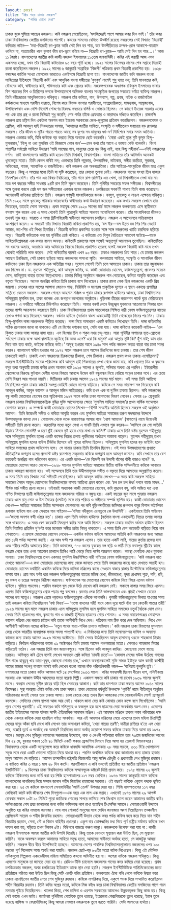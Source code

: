 ```yaml
---
layout: post
title: "প্রিয় শহর ঢাকায় নজরুল"
category: "পাখির চোখে দেখা"
---
```

ঢাকার বুকে ঘুমিয়ে আছেন নজরুল। কবি নজরুল গেয়েছিলেন, ‘মসজিদেরই পাশে আমার কবর দিও ভাই।’ তাঁর কবর ঢাকা বিশ্ববিদ্যালয় কেন্দ্রীয় মসজিদের পাশেই। কবরের সামনের বেদিতে উত্কীর্ণ রয়েছে নজরুলের সেই বিখ্যাত ‘বিদ্রোহী’ কবিতার লাইন—
‘মহা-বিদ্রোহী রণ-ক্লান্ত
আমি সেই দিন হব শান্ত,
যবে উত্পীড়িতের ক্রন্দন-রোল আকাশে-বাতাসে ধ্বনিবে না,
অত্যাচারীর খড়্গ কৃপাণ ভীম রণ-ভূমে রণিবে না—
বিদ্রোহী রণ-ক্লান্ত—
আমি সেই দিন হব শান্ত...।’
আজ ১১ জ্যৈষ্ঠ। বাংলাদেশের জাতীয় কবি কাজী নজরুল ইসলামের ১১৩তম জন্মবার্ষিকী। কবির এই জয়ন্তী আজ এমন একসময় হচ্ছে, যখন তাঁর বিদ্রোহী কবিতারও ৯০ বছর পূর্তি হচ্ছে। ১৯২১ সালের ডিসেম্বর মাসের শেষ সপ্তাহে বিদ্রোহী রচনা করেছিলেন নজরুল। ১৯২২ সালের ৬ জানুয়ারি সাপ্তাহিক ‘বিজলী’ পত্রিকায় প্রথম বিদ্রোহী প্রকাশিত হয়। ১৩২৮ বঙ্গাব্দের কার্তিক সংখ্যা মোসলেম ভারতেও একইসঙ্গে বিদ্রোহী ছাপা হয়।
বাংলাদেশের জাতীয় কবি নজরুল বাংলা সাহিত্যের ইতিহাসে ‘বিদ্রোহী কবি’ এবং আধুনিক বাংলা সঙ্গীতের ‘বুলবুল’ নামেই শুধু খ্যাত নন; তিনি মানবতার কবি, যৌবনের কবি, স্বাধীনতার কবি, শক্তিমত্তার কবি এবং প্রেমের কবি। নজরুলগবেষক অধ্যাপক রফিকুল ইসলামের ভাষায় বিশ শতকের বিশ ও তিরিশের দশকে উপমহাদেশে অবিভক্ত বাংলার সাংস্কৃতিক জগতের সবচেয়ে বর্ণাঢ্য ব্যক্তিত্ব নজরুল। তিনি রবীন্দ্রোত্তর আধুনিকতারও পথিকৃত্। নজরুল তাঁর কবিতা, গান, উপন্যাস, গল্প, প্রবন্ধ, নাটক ও রাজনৈতিক কর্মকাণ্ডের মাধ্যমে পরাধীন ভারতে, বিশেষ করে বিভক্ত বাংলার পরাধীনতা, সাম্প্রদায়িকতা, সামন্তবাদ, সাম্রাজ্যবাদ, উপনিবেশবাদ এবং দেশি-বিদেশি শোষণের বিরুদ্ধে সবচেয়ে বলিষ্ঠ ও সোচ্চার ছিলেন। সে কারণে ইংরেজ সরকার একের পর এক তার গ্রন্থ ও রচনা নিষিদ্ধই শুধু করেনি; শেষ পর্যন্ত তাঁকে গ্রেফতার ও কারাদণ্ডে দণ্ডিতও করেছিল। রাজবন্দি নজরুল প্রায় চল্লিশ দিন একটানা অনশন করে ইংরেজ সরকারের জেল-জুলুমের প্রতিবাদ করেছিলেন।
নজরুলগবেষক ও প্রেমিক, কবি আবদুল হাই শিকদারের ভাষায়, ‘আমাদের জাতীয় সাহিত্য, সংস্কৃতি ও সঙ্গীতেরও সবচেয়ে বড় রূপকার নজরুল। তাঁর জীবন ও সৃষ্টির পরতে পরতে আছে সব যুগের সব মানুষের ধর্ম-বর্ণ নির্বিশেষে সবার সমান আতিথ্য। নজরুল একমাত্র কবি, যিনি কাউকে বড় করতে গিয়ে অন্যকে ছোট করেননি। ‘মোরা একই বৃন্তে দুটি কুসুম হিন্দু-মুসলমান,’ ‘হিন্দু না ওরা মুসলিম ওই জিজ্ঞাসে কোন জন’—এমন কথা তাঁর আগে এ ভাষায় কেউ বলেননি। বিংশ শতাব্দীর সর্বশ্রেষ্ঠ সাহিত্য উচ্চারণ ‘গাহি সাম্যের গান, মানুষের চেয়ে বড় কিছু নাই, নহে কিছু মহীয়ান’—এটাই নজরুলের দর্শন। তাই বাংলাদেশের জাতীয় কবি হয়েও তিনি বিশ্বকবি, বিশ্বনাগরিক। বাংলা সাহিত্যে তাঁর আবির্ভাব অনেকটা ধূমকেতুর মতো। তিনি কেবল কবিই নন; একাধারে তিনি গল্পকার, ঔপন্যাসিক, নাট্যকার, সঙ্গীত রচয়িতা, সুরকার, অভিনেতা, গায়ক, সাংবাদিক ও রাজনীতিক।
কবি নজরুল এক অনন্যপ্রতিভা। তাঁর সাহিত্য-সাংস্কৃতিক জীবন মাত্র একুশ বছরের। কিন্তু এ সময়ের মধ্যে তিনি যা সৃষ্টি করেছেন, তার কোনো তুলনা নেই। নজরুলের গানের সংখ্যা তিন হাজার তিনশ’রও বেশি। তাঁর গান এত বিষয়-বৈচিত্র্যের, তাঁর গানে রাগ-রাগিণীর এত খেলা, তা বিশ্বসঙ্গীতেও দেখা যায় না। মাত্র দশ বছরের সঙ্গীত সাধনায় ২৪টি রাগ তিনি সৃজন করেছেন। তিনি পৃথিবীর সবচেয়ে সফল সঙ্গীতজ্ঞ। বিশ্বসঙ্গীতের সঙ্গে তুলনা করলে শ্রেষ্ঠ দশ জন সঙ্গীতজ্ঞের একজন হবেন নজরুল। চলচ্চিত্রের সবক’টি শাখায় তিনি কাজ করেছেন। অপেরাধর্মী নাটকের প্রতিষ্ঠাতা তিনি। নজরুল গণমুখী সাংবাদিকতার জনক। নবযুগ, ধূমকেতু ও লাঙল এক্ষেত্রে পথিকৃত্।
তিনি ১৯২২ সালে ধূমকেতু পত্রিকায় ভারতবর্ষের স্বাধীনতার কথা উচ্চারণ করেছেন। এক কথায় নজরুল যেখানে হাত দিয়েছেন, তাতেই সোনা ফলেছে।
প্রথম মহাযুদ্ধ শেষে ১৯২০ সালের মার্চ মাসে নজরুল কলকাতায় এসে স্থায়ীভাবে বসবাস শুরু করেন এবং এ সময় থেকেই তিনি পুরোপুরি সাহিত্য সাধনায় মনোনিবেশ করেন। তাঁর সাংবাদিকতা জীবনও তখনই শুরু হয়। ভারতে এ সময় ব্রিটিশবিরোধী স্বাধীনতা আন্দোলন চলছিল। নজরুল এ আন্দোলনে সক্রিয়ভাবে অংশগ্রহণ করেন। এ সময়েই তাঁর বিখ্যাত বিদ্রোহী কবিতা প্রকাশিত হয়,
‘বল বীর—বল উন্নত মম শির
শির নেহারি আমার, নত-শির ওই শিখর হিমাদ্রির।’
বিদ্রোহী কবিতা প্রকাশিত হওয়ার সঙ্গে সঙ্গে নজরুলের খ্যাতি চারদিকে ছড়িয়ে পড়ে। বিদ্রোহী কবিতাকে বলা হয় পৃথিবীর শ্রেষ্ঠ কবিতা। এ কবিতায় এত বিপুল বৈচিত্র্যের সমাবেশ ঘটেছে—যাকে সাহিত্যবিশ্লেষকরা এক কথায় বলেন অনন্য। কবিতাটি প্রকাশের সঙ্গে সঙ্গেই অভূতপূর্ব আলোড়ন তুলেছিল। কবিতাটিতে সব ধরনের অন্যায়, অত্যাচার আর অবিচারের বিরুদ্ধে বিদ্রোহ প্রকাশিত হয়েছে বলেই নজরুল বিদ্রোহী কবি নামে তখন থেকেই পরিচিতি লাভ করেন। সেই কবিতাটির বয়সই এখন ৯০ বছর।
ঢাকাও নজরুলের প্রিয় শহর : যে ঢাকায় নজরুল আছেন চিরনিদ্রায়, সেই ঢাকায় ছড়িয়ে আছে নজরুলের অসংখ্য স্মৃতি। কলকাতায় সাহিত্য, সংস্কৃতি ও সাংবাদিক জীবন কাটালেও ঢাকা ছিল নজরুলের এক অতিপ্রিয় শহর। সুযোগ পেলেই তিনি চলে আসতেন ঢাকায়। ঢাকায় তার বন্ধুবান্ধবও কম ছিলেন না। ড. মুহম্মদ শহীদুল্লাহ্, কবি আবদুল কাদির, ড. কাজী মোতাহার হোসেন, ফজিলাতুন্নেসা, প্রফেসর সত্যেন বোস, হাবিবুল্লাহ বাহার তাদের উল্লেখযোগ্য। ঢাকার বিভিন্ন অনুষ্ঠানে নজরুল গান গেয়েছেন, কবিতা আবৃত্তি করেছেন এবং বক্তৃতা দিয়েছেন। অনেক জনপ্রিয় কবিতা তিনি ঢাকায় বসে লিখেছেন। ঢাকার রমনা লেক ছিল নজরুলের একটি প্রিয় জায়গা। লেকের ধারে সাপের আস্তানা জেনেও শান্ত, নিরিবিলি ও মনোরম প্রাকৃতিক দৃশ্যের এ স্থানে একান্তে প্রশান্তির সান্নিধ্যে যেতেন নজরুল। নজরুল গেছেন আহসান মঞ্জিল ও পুরান ঢাকার রূপলাল হাউসের আসরে, ঢাকা বিশ্ববিদ্যালয় সলিমুল্লাহ মুসলিম হল, ঢাকা কলেজ এবং জগন্নাথ কলেজের অনুষ্ঠানে। বুড়িগঙ্গা তীরের করনেশন পার্কে ঘুরে বেরিয়েছেন নজরুল। এ নগরীতে সঙ্গীতের টিউশনিও করেছেন তিনি। আবার বনগাঁ লেনে উচ্ছৃঙ্খল যুবকদের আক্রমণের শিকার হলে তাদের পাল্টা আক্রমণও করেছেন তিনি। ঢাকা বিশ্ববিদ্যালয়ের প্রথম স্নাতকোত্তর শিক্ষিত নারী বেগম ফজিলাতুন্নেসার হাতের রেখাও গণনা করে দিয়েছেন নজরুল। বর্ধমান হাউসে (বর্তমান বাংলা একাডেমী) তিনি থেকেছেন দিনের পর দিন। ঢাকায় হিন্দু-মুসলিম দাঙ্গা নজরুলকে পীড়িত করেছে। দাঙ্গা নিয়ে অসাধারণ একটি কবিতাও লিখেছেন তিনি। দাঙ্গা কতিবাটির সঠিক রচনাকাল জানা না থাকলেও এটি যে বিশের দশকের হবে, সেটা বলা যায়। দাঙ্গা কবিতার কয়েকটি লাইন—
‘এল কুিসত ঢাকার দাঙ্গা আবার নাঙ্গা হয়ে।
এল হিংসার চিল ও শকুন নখর চঞ্চু লয়ে।
সারা পৃথিবীর শ্মশানের ভূত-প্রেতেরা সর্বনেশে
ঢাকার বক্ষে আখা জ্বালাইতে জুটেছে কি আজ এসে?
এরা কি মানুষ? এরা আল্লার সৃষ্টি কি? হুঁঁশ নাই;
ডান হাত দিয়ে বাম হাত কাটে, ভাইকে মারিছে ভাই।’
অসুস্থ হওয়ার আগে ১৯৪০ সাল পর্যন্ত নজরুল অন্তত বারো বার ঢাকা সফর করেন। বাংলাদেশ স্বাধীন হওয়ার পর ১৯৭২ সালে নজরুল চলে আসেন চিরদিনের জন্য ঢাকায়। তার শেষ জীবন ঢাকাতেই কাটে। ঢাকাই এখন নজরুলের চিরকালের ঠিকানা, শেষ ঠিকানা।
নজরুল প্রথম কখন ঢাকায় এসেছিলেন? নজরুল ইনস্টিটিউটের সাবেক পরিচালক কবি আবদুল হাই শিকদারের লেখা থেকে জানা যায়, কবি প্রেমেন্দ্র মিত্র ও বুদ্ধদেব বসুর তথ্য অনুযায়ী ঢাকায় কবির প্রথম আগমন ঘটে ১৯২৫ সালের ৪ জুলাই, শনিবার অথবা এর পরদিন। ইউরোপীয় শ্বেতাঙ্গদের বিরুদ্ধে ফুটবলে দেশীয় দলের বিজয়ে আনন্দে উদ্বেল কবি বন্ধুবান্ধব নিয়ে বেরিয়ে পড়েন ঢাকার পথে। এর চেয়ে বেশি বিবরণ আর পাওয়া যায়নি। দ্বিতীয়বার কবি ঢাকায় আসেন ১৯২৬ সালের মার্চ মাসে। ওই সময় তিনি আতিথ্য নিয়েছিলেন পুরান ঢাকার কাচারি সংলগ্ন মোহিনী মোহন দাশের বাড়িতে। কবিকে সে সময় সারাক্ষণ সঙ্গ দিয়েছেন কবি আবদুল কাদির, আবুল কাশেম ও আবদুল মজিদ সাহিত্যরত্ন। কবি তখন এক বা দু’দিন ঢাকায় ছিলেন।
কবি নজরুলের বন্ধু কাজী মোতাহার হোসেন তার স্মৃতিকথায় ১৯২৭ সালে কবির ঢাকা আগমনের বিবরণ লেখেন। সেবার ২৮ ফ্রেবুয়ারি নজরুল ঢাকায় বিশ্ববিদ্যালয়কেন্দ্রিক বুদ্ধির মুক্তি আন্দোলনের ক্ষেত্রে ‘মুসলিম সাহিত্য সমাজে’র প্রথম বার্ষিক সম্মেলনে যোগদান করেন। এ সম্পর্কে কাজী মোতাহার হোসেন লিখেন—বিশিষ্ট সম্মানীয় অতিথি হিসেবে নজরুল ওই অনুষ্ঠানে আসেন। তিনি উদ্বোধনী সঙ্গীত ও কবিতা আবৃত্তি করেন এবং মুসলিম সাহিত্য সমাজের তরুণ সদস্যদের উদ্দেশে উত্সাহমূলক বক্তব্য দেন। গোয়ালন্দ থেকে লঞ্চে নারায়ণগঞ্জ আসার পথে ‘খোশ আমদেদ’ (স্বাগতম) নামে উদ্বোধনী সঙ্গীতটি তিনি রচনা করেন। করতালির মধ্যে নতুন লেখা এ গানটি তিনি এভাবে শুরু করেন—
‘আসিলে কে গো অতিথি উড়ায়ে নিশান সোনালী!
ও চরণ ছুঁই কেমনে দুই হাতে মোর মাখা যে কালি!!’
ঢাকায় এসে তিনি ডক্টর মুহম্মদ শহীদুল্লাহ্র সঙ্গে সলিমুল্লাহ মুসলিম হলের একটি কক্ষের নিচের তলায় পূর্বদিকের অর্ধাংশে আস্তানা গাড়েন। মুহম্মদ শহীদুল্লাহ্ তখন সলিমুল্লাহ মুসলিম হলের হাউস টিউটর হিসেবে ওই গৃহের বাসিন্দা ছিলেন। সলিমুল্লাহ মুসলিম হলের বড় ডাইনিং হলে সাহিত্য সমাজের প্রথম অধিবেশন বসে। সে যাত্রায় ঢাকায় তিনি তিনদিন ছিলেন। ওই সময় উপমহাদেশের প্রখ্যাত ঐতিহাসিক জগন্নাথ হলের প্রভোস্ট ডক্টর রমেশচন্দ্র মজুমদার কবিকে জগন্নাথ হলে আমন্ত্রণ জানান। কবি সেখানে তার বেশ কয়েকটি জনপ্রিয় গান পরিবেশন করেন। এর একটি হলো—‘কে বিদেশী বন উদাসী বাঁশের বাঁশী বাজাও বনে?’
ড. মোতাহার হোসেন আরও লেখেন—১৯২৮ সালেও মুসলিম সাহিত্য সমাজের দ্বিতীয় বার্ষিক সম্মিলনীতে কবিকে আবারও ঢাকায় আমন্ত্রণ জানানো হয়। ওই সম্মেলনে তিনি তার উদ্দীপনামূলক সঙ্গীত ও বক্তৃতা দিয়ে আমাদের অনুপ্রাণিত করেন। এ সময় তিনি তার বিখ্যাত মার্চ সঙ্গীতটি গেয়েছিলেন। কবি আবদুল কাদির লেখেন—এ সময় কবি নজরুল সাহিত্য সমাজের সৈয়দ আবুল হোসেনের বিশ্ববিদ্যালয়ের বাসায় আতিথ্য গ্রহণ করেন এবং ‘চল চল চল ঊর্ধ্ব গগনে বাজে মাদল...’ শীর্ষক মার্চ সঙ্গীত রচনা করেন। ওইবারই অধ্যাপক কাজী মোতাহার হোসেন, কবি বুদ্ধদেব বসু, কবি অজিত দত্ত এবং গণিত বিভাগের ছাত্রী ফজিলাতুন্নেসার সঙ্গে নজরুলের পরিচয় ও বন্ধুত্ব হয়। একই বছরের জুন মাসে পুনরায় নজরুল ঢাকায় এলে রানু সোম ও উমা মৈত্রের (লোটন) সঙ্গে তার পরিচয় ও সঙ্গীতের সম্পর্ক স্থাপিত হয়।
কাজী মোতাহার হোসেন লেখেন— সাহিত্য সমাজের দ্বিতীয় সম্মেলনে যোগদানের পর কবি বুড়িগঙ্গাতীরের জমিদার রূপলাল বাবুর বিশাল অট্টালিকা রূপলাল হাউসে যান এবং সেখানে গান গাইলেন—‘বসিয়া নদীকূলে এলোচুলে কে উদাসিনী’। একইভাবে তিনি গাইলেন—‘জাগো অনশন বন্দী ওঠরে যত’। ঢাকায় এসে তিনি বর্ধমান হাউসের (বর্তমান বাংলা একাডেমী) নিচের তলায় আমার সঙ্গে থাকতেন। এ সময় বেশ কয়েকটি নিমন্ত্রণে কবির সঙ্গে আমি ছিলাম। নজরুল ঢাকায় যতদিন বর্ধমান হাউসে ছিলেন তিনি নিয়মিত প্রতিদিন দু’ঘণ্টা করে মনোরম সঙ্গীত চর্চায় নিমগ্ন থাকতেন। এ সময় তিনি বেশ কয়েকটি বাড়িতে গিয়ে গান শেখাতেন। এ প্রসঙ্গে মোতাহার হোসেন লেখেন— একদিন বর্ধমান হাউসে আমাদের অতিথি কবি নজরুলের জন্য আমরা রাত ১১টা পর্যন্ত অপেক্ষা করছি। এর আধ ঘণ্টা পর নজরুল এলেন। তার হাতে একটি লাঠি, গায়ের কুর্তায় রক্তের দাগ এবং শরীরে লাঠির আঘাতের চিহ্ন। তিনি জানালেন, ৭-৮ জনের যুবকের দল ছড়ি ও লাঠি দিয়ে নবাবপুর স্ট্রীটের কাছে বনগ্রাম লেনে তার ওপর আক্রমণ চালালে তিনিও লাঠি কেড়ে নিয়ে পাল্টা আক্রমণ করেন। অবস্থা বেগতিক দেখে যুবকরা পালায়।
ঢাকা বিশ্ববিদ্যালয়ে তখন একমাত্র মুসলিম উচ্চশিক্ষিত নারী গণিতের বেগম ফজিলাতুন্নেসা। ‘কবি নজরুল হাত দেখতে জানেন’—এ কথা মোতাহার হোসেনের কাছ থেকে জানতে পেয়ে তিনি নজরুলের কাছে হাত দেখাতে আগ্রহী হন। মোতাহার হোসেন যথারীতি একদিন কবিকে নিয়ে হাসিনা মঞ্জিলের কাছে দেওয়ান বাজার রাস্তার উল্টোদিকে ফজিলাতুন্নেসার বাসায় যান। প্রায় আধ ঘণ্টা ধরে নজরুল ফজিলাতুন্নেসার হাতের মস্তিষ্ক রেখা, জীবনরেখা, হৃদয় রেখাসহ শুক্র, শনি, রবি, বুধ মঙ্গল ও চন্দ্রের অবস্থান নিরীক্ষা করলেন। ঘণ্টাখানেক পর মোতাহার হোসেন কবিকে নিয়ে ফিরে এলেন বর্ধমান হাউসে। ঘুমিয়ে পড়লেন। পরদিন সকালে ঘুম থেকে উঠে দেখেন কবি নজরুল নেই। সকালে নাস্তার সময় ফিরে এলেন। এরপর তিনি ফজিলাতুন্নেসার প্রেমে পড়ার গল্প বললেন। রমনার লেক তিনি ভালবাসতেন এবং প্রায়ই সেখানে যেতেন সাপের ভয় সত্ত্বেও। নজরুল প্রেমে পড়লেও ফজিলাতুন্নেসা এদিকে আগাননি। কুমারী ফজিলাতুন্নেসা বিলাত যাওয়ার সময় তাই নজরুল কবিতা লিখেছিলেন ‘বর্ষা বিদায়’—
‘ওগো বাদলের পরী! যাবে কোন দূরে ঘাটে বাঁধা
তব কেতকী পাতার তরী!’
১৯২৬ সালের জুন মাসে নজরুল ঢাকায় এলে সলিমুল্লাহ মুসলিম হলে মুসলিম সাহিত্য সমাজের চতুর্থ বৈঠকে যোগ দেন। সেবার তিনি ছাত্রদলের গান, কৃষাণের গান ও কাণ্ডারী হুঁশিয়ার ছাত্রদের গেয়ে শোনান। এ সময় নারায়ণগঞ্জের মোহাম্মদ কাশেম পত্রিকা বের করতে চাইলে কবি তাকে আশীর্বাণী লিখে দেন। পত্রিকার নাম ঠিক করে দেন অভিযান। লিখে দেন আশীর্বাণী অভিযান নামের কবিতা—
‘নতুন পথের যাত্রা-পথিক
চালাও অভিযান।’
কবি নজরুল ঢাকা বিভাগের মুসলমান কেন্দ্র থেকে ভারতীয় ব্যবস্থাপক সভার সদস্য পদপ্রার্থী হন। এ নির্বাচনের জন্য তিনি মনোনয়নপত্র দাখিল ও অন্যান্য কাজের জন্য ঢাকায় আসেন ১৯২৬ সালের অক্টোবরে। তিনি সেবার উঠেছিলেন আবুল হাসানাত্ ওরফে শাহজাদা মিয়ার বাড়িতে। নির্বাচন পরিচালনার কাজে ৩১ অক্টোবরও তিনি ঢাকায় আসেন পঞ্চমবারের মতো। সেবারও শাহজাদা মিয়ার বাড়িতেই ওঠেন। এক সন্ধ্যায় তিনি যান জয়দেবপুরে। সঙ্গে ছিলেন কবি আবদুল কাদির। জোছনায় ভেসে যাচ্ছে চরাচর। অভিভূত কবি ট্রেনে বসেই লেখেন অন্যতম শ্রেষ্ঠ কবিতা ‘চাদনী রাতে’— ‘কোদাল মেঘের মউজ উঠেছে গগনের নীল গাঙে
হাবুডুবু খায় তারা-বুদ্বুদ, জোছনা সোনার রঙে,’
এখানে অবস্থানকালেই সুফি সাধক ইউসুফ আল কাদরী কাশ্মীরী শাহের মাজার সংলগ্ন বাগানে বসেই কবি লেখেন বাংলা গানের বাঁক পরিবর্তনকারী গজল— ‘বাগিচায় বুলবুলি তুই।’
দশমবারের মতো ঢাকায় কবির আগমন ঘটে ১৪ সেপ্টেম্বর ১৯৩৩ সালে। কবির সফরসঙ্গী ছিলেন ধীরেন দাশ, নলিনীকান্ত সরকার এবং আব্বাস উদ্দীন আহমদের মতো বরেণ্য শিল্পী। একাদশ সফরে কবি ঢাকায় পা রাখেন ১৯৩৯ সালের জুলাই মাসে। বনগ্রাম লেনের সুনীল রায়ের বাড়ি ছিল সেবারের আস্তানা। কবি তার দ্বাদশতম ঢাকা সফরে আসেন ১৯৪০ সালের ডিসেম্বর। সুস্থ অবস্থায় এটাই কবির শেষ ঢাকা সফর। ঢাকা বেতারের বর্ষপূর্তি উপলক্ষে ‘পূর্বাণী’ নামে গীতিবহুল অনুষ্ঠান পরিচালনার জন্যই সেবার তার ঢাকায় আসা।
ঢাকা বেতার কেন্দ্র তখন ছিল আজকের শেখ বোরহানউদ্দীন পোস্ট গ্র্যাজুয়েট কলেজে। সেদিনের সেসব স্থাপনা আজ আর নেই। থাকলে জানা যেত কবি কোথায় কোন কক্ষে বসে লিখেছিলেন : ‘আমি পূরব দেশের পুরনারী’।
এই সফরেও কবি সলিমুল্লাহ ও ফজলুল হক হলে ছাত্রদের দেয়া সংবর্ধনায় অংশ নেন।
এদেশের জাতীয় ইতিহাসের অনেক ঘটনার সাক্ষী ঐতিহাসিক আহসান মঞ্জিল। এই আহসান মঞ্জিলে ঢাকার নবাব পরিবারের পক্ষ থেকে একবার কবিকে দেয়া হয়েছিল বর্ণাঢ্য সংবর্ধনা। আর এই আহসান মঞ্জিলের মেয়ে এদেশের প্রথম মহিলা চিত্রশিল্পী মেহের বানুর আঁকা ছবি দেখে কবি লেখেন তার অসাধারণ কবিতা, ‘খেয়া পারের তরণী’:
যাত্রীরা রাত্তিরে হ’তে এল খেয়া পার,
বজ্রেরি তূর্যে এ গর্জেছে কে আবার?
চিরদিনের মতো অর্থাত্ ত্রয়োদশ সফরে কবিকে ঢাকায় নিয়ে আসা হয় ১৯৭২ সালে। মরহুম শেখ মুজিবুর রহমানের সরকারের উদ্যোগে, বাক ও লেখনী শক্তিহারা কবিকে তার ৭৩তম জন্মদিনের আগের দিন ২৪ মে, বুধবার সকাল ১১টা ৪০ মিনিটে একটি ফকার ফ্রেন্ডশিপ বিমানে নিয়ে আসা হয় তেজগাঁ বিমানবন্দরে। বিমানবন্দর থেকে একটি অ্যাম্বুলেন্সে করে কবিকে ধানমন্ডি আবাসিক এলাকায় ২৮ নম্বর সড়কে, ৩৩০ বি’র খোলামেলা সবুজ লনে ঘেরা একটি দোতলা বাড়িতে নিয়ে যাওয়া হয়। পরদিন জন্মদিনে কবিকে শ্রদ্ধা জানানোর জন্য হাজার হাজার মানুষ আসেন সে বাড়িতে। আসেন তত্কালীন রাষ্ট্রপতি বিচারপতি আবু সাঈদ চৌধুরী ও প্রধানমন্ত্রী শেখ মুজিবুর রহমান। এ বাড়িতে কবির ৩ বছর ১ মাস ২৮ দিন কাটে। পরবর্তীকালে এ কবি ভবনেই প্রতিষ্ঠিত হয় জাতীয় প্রতিষ্ঠান ‘নজরুল ইন্সটিটিউট’। ৯ ডিসেম্বর ঢাকা বিশ্ববিদ্যালয় কবিকে সম্মানসূচক ডক্টরেট ডিগ্রি প্রদান করে।
১৯৭৫ সালের ২২ জুলাই কবিকে চিকিত্সার জন্য ভর্তি করা হয় পিজি হাসপাতালের ১১৭ নম্বর কেবিনে।
১৯৭৬ সালের জানুয়ারি মাসে কবিকে বাংলাদেশের নাগরিকত্ব দিয়ে সম্মান জানান শহীদ জিয়াউর রহমানের সরকার। ওই বছরই কবিকে একুশে পদকে ভূষিত করা হয়। ২৫ মে কবিকে বাংলাদেশ সেনাবাহিনীর ‘আর্মি ক্রেস্ট’ উপহার দেয়া হয়।
পিজি হাসপাতালের ১১৭ নম্বর কেবিনেই কাটে কবি জীবনের শেষ দিনগুলো—এক বছর এক মাস এক সপ্তাহ। এখানেই ১৯৭৬ সালের ২৯ আগস্ট রোববার সকাল ১০টা ১০ মিনিটে পুরো জাতিকে শোকের সাগরে ভাসিয়ে শেষ নিঃশ্বাস ত্যাগ করেন আমাদের জাতীয় কবি।
সর্বসাধারণের শেষ শ্রদ্ধা জানানোর জন্য কবির কফিনবদ্ধ লাশ রাখা হয়েছিল টিএসসির সামনে। সোহরাওয়ার্দী উদ্যানে অনুষ্ঠিত হয় কবির নামাজে জানাজা। লাখ লাখ শোকার্ত মানুষের সঙ্গে সেদিন জানাজায় অংশ নিয়েছিলেন তত্কালীন প্রেসিডেন্ট সায়েম ও শহীদ জিয়াউর রহমান।
সোহরাওয়ার্দী উদ্যান থেকে কবর পর্যন্ত কফিন বহন করে নিয়ে যান শহীদ জিয়াউর রহমান, সেনা, নৌ ও বিমান বাহিনীর প্রধানরা। একুশ বার তোপধ্বনির মধ্য দিয়ে পূর্ণ রাষ্ট্রীয় মর্যাদায় কবিকে যখন দাফন করা হয়, ঘড়িতে তখন বিকাল ৫টা। বিউগলে বাজছে করুণ কান্না।
নজরুলকে উপেক্ষা করা যায় না : কাজী নজরুল ইসলামকে আমরা জাতীয় কবি উপাধি দিয়েছি। কিন্তু তাকে যেভাবে মূল্যায়ন করা উচিত ছিল, সে মূল্যায়ন করিনি। যাকে অবলম্বন করলে আমাদের সাহিত্য সমৃদ্ধ হতো, আমাদের স্বাধীনতা অর্থবহ হতো, সে কাজটুকু আমরা করিনি। নজরুল ধীরে ধীরে উপেক্ষিতই হচ্ছেন। আমাদের দেশের পাবলিক বিশ্ববিদ্যালয়গুলোতে নজরুলের ওপর ১০০ নম্বরের পূর্ণ সিলেবাস আজ অবধি করা যায়নি। নজরুল ছোট-বড় ৮০টির মতো নাটক লিখেছেন। কিন্তু এই মৌলিক নাটকগুলো শিল্পকলা একাডেমীসহ মহিলা সমিতিতে কখনো অভিনীত হয় না। অপেরা নাটকে নজরুল পথিকৃত্। কিন্তু এদেশের মানুষকে তা জানতে দেয়া হয় না। রেডিও-টিভি চ্যানেলে নজরুলের গানের কদর কমিয়ে দেয়া হয়েছে। প্রথম চলচ্চিত্রকার নজরুল, অথচ চলচ্চিত্রের ইতিহাসে তাকে স্থান দেয়া হয়নি। নজরুল ইনস্টিটিউটকে শান্তিনিকেতনের মতো প্রতিষ্ঠানে পরিণত করা উচিত ছিল কিন্তু সেটি একটি গরিব প্রতিষ্ঠান।
কলকাতার এঁদো গলি থেকে কবিকে উদ্ধার করে ঢাকায় এনেছিলেন জাতীয় নেতা শেখ মুজিবুর রহমান। কবিকে নাগরিকত্ব দিয়ে, একুশে পদক দিয়ে সম্মানিত করেছিলেন শহীদ জিয়াউর রহমান। তিনি কবির স্বপ্নের মতো, কবিকে নিজ কাঁধে করে ঢাকা বিশ্ববিদ্যালয় কেন্দ্রীয় মসজিদের পাশে পরম মমতায় শুইয়ে দিয়েছিলেন। খালেদা জিয়া, শেখ হাসিনা ও এরশাদ সরকারের আমলেও উন্নয়নমূলক কিছু কাজ হয়। কিন্তু সেই কাজে এখন ভাটা। জার্মানরা পৃথিবীময় গ্যেটেকে তুলে ধরেছে, ইংরেজরা শেক্সপিয়রকে তুলে ধরেছে, ইরান তুলে ধরেছে হাফিজ ও ফেরদৌসিকে; কিন্তু আমরা সেভাবে নজরুলকে তুলে ধরতে পারিনি। সেটা আমাদের ব্যর্থতা।
